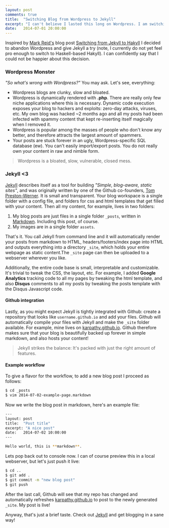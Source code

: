 ```yaml
---
layout: post
comments: true
title:  "Switching Blog from Wordpress to Jekyll"
excerpt: "I can't believe I lasted this long on Wordpress. I am switching permanently to Jekyll for hosting my blog, and so should you :) Details inside."
date:   2014-07-01 20:00:00
---
```


Inspired by [Mark Reid's](https://twitter.com/mdreid) blog post [Switching from Jekyll to Hakyll](http://mark.reid.name/blog/switching-to-hakyll.html) I decided to abandon Wordpress and give Jekyll a try (note, I currently do not yet feel pro enough to switch to Haskell-based Hakyll). I can confidently say that I could not be happier about this decision.

### Wordpress Monster

*"So what's wrong with Wordpress?"* You may ask. Let's see, everything:

- Wordpress blogs are clunky, slow and bloated.
- Wordpress is dynamically rendered with **.php**. There are really only few niche applications where this is necessary. Dynamic code execution exposes your blog to hackers and exploits: zero-day attacks, viruses, etc. My own blog was hacked ~2 months ago and all my posts had been infected with spammy content that kept re-inserting itself magically when I removed it.
- Wordpress is popular among the masses of people who don't know any better, and therefore attracts the largest amount of spammers.
- Your posts are stuck forever in an ugly, Wordpress-specific SQL database (ew). You can't easily import/export posts. You do not really own your content in raw and nimble form.

> Wordpress is a bloated, slow, vulnerable, closed mess.

### Jekyll <3

[Jekyll](http://jekyllrb.com/) describes itself as a tool for building *"Simple, blog-aware, static sites"*, and was originally written by one of the Github co-founders, [Tom Preston-Werner](http://tom.preston-werner.com/). It is small and transparent. Your blog workspace is a single folder with a config file, and folders for css and html templates that get filled with your content. Then all my content, for example, lives in two folders:

1. My blog posts are just files in a single folder `_posts`, written in [Markdown](https://github.com/adam-p/markdown-here/wiki/Markdown-Cheatsheet). Including this post, of course.
2. My images are in a single folder `assets`.

That's it. You call Jekyll from command line and it will automatically render your posts from markdown to HTML, headers/footers/index page into HTML and outputs everything into a directory `_site`, which holds your entire webpage as static content.The `_site` page can then be uploaded to a webserver wherever you like. 

Additionally, the entire code base is small, interpretable and customizable. It's trivial to tweak the CSS, the layout, etc. For example, I added **Google Analytics** tracking code to all my pages by tweaking the html template, and also **Disqus** comments to all my posts by tweaking the posts template with the Disqus Javascript code.

#### Github integration
Lastly, as you might expect Jekyll is tightly integrated with Github: create a repository that looks like `username.github.io` and add your files. Github will automatically compile your files with Jekyll and make the `_site` folder available. For example, mine lives on [karpathy.github.io](http://karpathy.github.io/). Github therefore makes sure that your blog is beautifully backed up forever in simple markdown, and also hosts your content!

> Jekyll strikes the balance: It's packed with just the right amount of features.

#### Example workflow
To give a flavor for the workflow, to add a new blog post I proceed as follows:

```bash
$ cd _posts
$ vim 2014-07-02-example-page.markdown
```

Now we write the blog post in markdown, here's an example file:

```bash
---
layout: post
title:  "Post title"
excerpt: "A nice post"
date:   2014-07-02 10:00:00
---

Hello world, this is **markdown**.

```

Lets pop back out to console now. I can of course preview this in a local webserver, but let's just push it live:

```bash
$ cd ..
$ git add .
$ git commit -m "new blog post"
$ git push
```

After the last call, Github will see that my repo has changed and automatically refreshes [karpathy.github.io](http://karpathy.github.io/) to post to the newly generated `_site`. My post is live!

Anyway, that's just a brief taste. Check out [Jekyll](http://jekyllrb.com/) and get blogging in a sane way!

